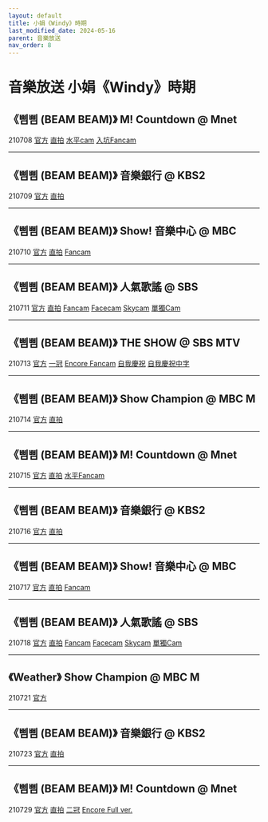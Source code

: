 ```yaml
---
layout: default
title: 小娟《Windy》時期
last_modified_date: 2024-05-16
parent: 音樂放送
nav_order: 8
---
```


# 音樂放送 小娟《Windy》時期

## 《삠삠 (BEAM BEAM)》 M! Countdown @ Mnet

210708 [官方]() [直拍]() [水平cam]() [入坑Fancam]()

---

## 《삠삠 (BEAM BEAM)》 音樂銀行 @ KBS2

210709 [官方]() [直拍]()

---

## 《삠삠 (BEAM BEAM)》 Show! 音樂中心 @ MBC

210710 [官方]() [直拍]() [Fancam]()

---

## 《삠삠 (BEAM BEAM)》 人氣歌謠 @ SBS

210711 [官方]() [直拍]() [Fancam]() [Facecam]() [Skycam]() [單獨Cam]()

---

## 《삠삠 (BEAM BEAM)》 THE SHOW @ SBS MTV

210713 [官方]() [一冠]() [Encore Fancam]() [自我慶祝]() [自我慶祝中字]()

---

## 《삠삠 (BEAM BEAM)》 Show Champion @ MBC M

210714 [官方]() [直拍]()

---

## 《삠삠 (BEAM BEAM)》 M! Countdown @ Mnet

210715 [官方]() [直拍]() [水平Fancam]()

---

## 《삠삠 (BEAM BEAM)》 音樂銀行 @ KBS2

210716 [官方]() [直拍]()

---

## 《삠삠 (BEAM BEAM)》 Show! 音樂中心 @ MBC

210717 [官方]() [直拍]() [Fancam]()

---

## 《삠삠 (BEAM BEAM)》 人氣歌謠 @ SBS

210718 [官方]() [直拍]() [Fancam]() [Facecam]() [Skycam]() [單獨Cam]()

---

## 《Weather》 Show Champion @ MBC M

210721 [官方]()

---

## 《삠삠 (BEAM BEAM)》 音樂銀行 @ KBS2

210723 [官方]() [直拍]()

---

## 《삠삠 (BEAM BEAM)》 M! Countdown @ Mnet

210729 [官方]() [直拍]() [二冠]() [Encore Full ver.]()

